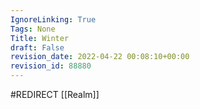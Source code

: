```yaml
---
IgnoreLinking: True
Tags: None
Title: Winter
draft: False
revision_date: 2022-04-22 00:08:10+00:00
revision_id: 88880
---
```


#REDIRECT [[Realm]]